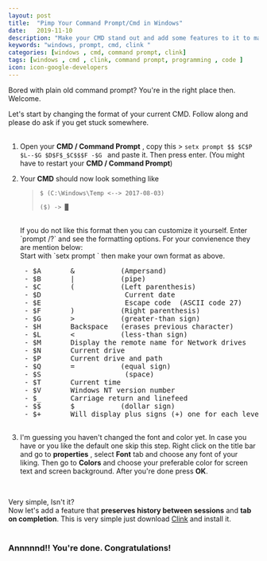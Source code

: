 ```yaml
---
layout: post
title:  "Pimp Your Command Prompt/Cmd in Windows"
date:   2019-11-10
description: "Make your CMD stand out and add some features to it to make life easier. "
keywords: "windows, prompt, cmd, clink "
categories: [windows , cmd, command prompt, clink]
tags: [windows , cmd , clink, command prompt, programming , code ]
icon: icon-google-developers
---
```


Bored with plain old command prompt? You're in the right place then. Welcome.

Let's start by changing the format of your current CMD. Follow along and please do ask if you get stuck somewhere.<br><br>

1. Open your __CMD / Command Prompt__ , copy this > `setx prompt $$ $C$P $L--$G $D$F$_$C$$$F -$G ` and paste it. Then press enter. (You might have to restart your __CMD / Command Prompt__) 

2. Your __CMD__ should now look something like 
     
    > `$ (C:\Windows\Temp <--> 2017-08-03)`
    >
    >  `($) -> █`
 
    <br>
    If you do not like this format then you can customize it yourself. Enter `prompt /?` and see the formatting options.
    For your convienence they are mention below:
    <br>
    Start with `setx prompt ` then make your own format as above.
    <br>
    <pre>
    - $A       &           (Ampersand) 
    - $B       |           (pipe) 
    - $C       (           (Left parenthesis) 
    - $D                    Current date 
    - $E                    Escape code  (ASCII code 27) 
    - $F       )           (Right parenthesis) 
    - $G       >           (greater-than sign) 
    - $H       Backspace   (erases previous character) 
    - $L       <           (less-than sign) 
    - $M       Display the remote name for Network drives
    - $N       Current drive 
    - $P       Current drive and path 
    - $Q       =           (equal sign) 
    - $S                    (space) 
    - $T       Current time 
    - $V       Windows NT version number 
    - $_       Carriage return and linefeed 
    - $$       $           (dollar sign)
    - $+       Will display plus signs (+) one for each level of the PUSHD directory stack
    </pre>

3. I'm guessing you haven't changed the font and color yet. In case you have or you like the default one skip this step. Right click on the title bar and go to **properties** , select **Font** tab and choose any font of your liking. Then go to **Colors** and choose your preferable color for screen text and screen background. After you're done press **OK**.
<br>

Very simple, Isn't it?   
Now let's add a feature that __preserves history between sessions__ and __tab on completion__.
This is very simple just download [Clink](http://mridgers.github.io/clink/) and install it. 
<br>
<br>
### Annnnnd!! You're done. Congratulations!